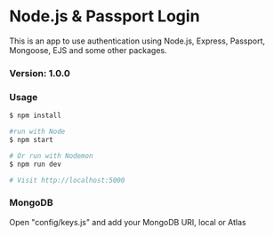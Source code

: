 # Node.js & Passport Login

This is an app to use authentication using Node.js, Express, Passport, Mongoose, EJS and some other packages.

### Version: 1.0.0

### Usage

```sh
$ npm install
```

```sh
#run with Node
$ npm start

# Or run with Nodemon
$ npm run dev

# Visit http://localhost:5000
```

### MongoDB

Open "config/keys.js" and add your MongoDB URI, local or Atlas
